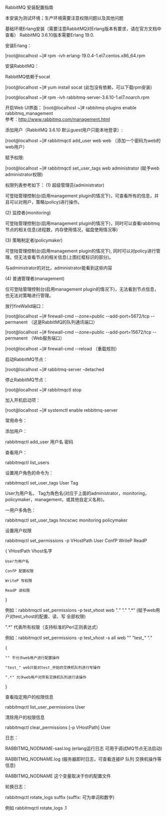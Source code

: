 RabbitMQ 安装配置指南

本安装为测试环境；生产环境需要注意权限问题以及其他问题


基础环境Erlang安装（需要注意RabbitMQ对Erlang版本有要求，请在官方文档中查看）
RabbitMQ 3.6.10版本需要Erlang 19.0.

安装Erlang：

[root@localhost ~]# rpm -ivh erlang-19.0.4-1.el7.centos.x86_64.rpm

安装RabbitMQ：

RabbitMQ依赖于socat

[root@localhost ~]# yum install socat (此包没有依赖，可以下载rpm安装)

[root@localhost ~]# rpm -ivh rabbitmq-server-3.6.10-1.el7.noarch.rpm


开启Web UI界面：
[root@localhost ~]# rabbitmq-plugins enable rabbitmq_management   
					 参考：http://www.rabbitmq.com/management.html


添加用户（RabbitMQ 3.6.10 默认guest用户只能本地登录）:

[root@localhost ~]# rabbitmqctl add_user web web     （添加一个密码为web的web用户）

赋予权限:

[root@localhost ~]# rabbitmqctl set_user_tags  web administrator    (赋予web  administrator权限)

权限列表参考如下：
(1) 超级管理员(administrator)

可登陆管理控制台(启用management plugin的情况下)，可查看所有的信息，并且可以对用户，策略(policy)进行操作。

(2) 监控者(monitoring)

可登陆管理控制台(启用management plugin的情况下)，同时可以查看rabbitmq节点的相关信息(进程数，内存使用情况，磁盘使用情况等)

(3) 策略制定者(policymaker)

可登陆管理控制台(启用management plugin的情况下), 同时可以对policy进行管理。但无法查看节点的相关信息(上图红框标识的部分)。

与administrator的对比，administrator能看到这些内容

(4) 普通管理者(management)

仅可登陆管理控制台(启用management plugin的情况下)，无法看到节点信息，也无法对策略进行管理。


放行fireWalld端口：

[root@localhost ~]# firewall-cmd --zone=public --add-port=5672/tcp --permanent （这是RabbitMQ的队列通讯端口）

[root@localhost ~]# firewall-cmd --zone=public --add-port=15672/tcp --permanent （Web服务端口）

[root@localhost ~]# firewall-cmd --reload （重载规则）

启动RabbitMQ节点：

[root@localhost ~]# rabbitmq-server -detached

停止RabbitMQ节点：

[root@localhost ~]# rabbitmqctl stop

加入开机启动项：

[root@localhost ~]# systemctl enable rebbitmq-server

常用命令：

添加用户：

rabbitmqctl add_user 用户名 密码

查看用户：

rabbitmqctl list_users

设置用户角色的命令为：

rabbitmqctl  set_user_tags  User  Tag

User为用户名， Tag为角色名(对应于上面的administrator，monitoring，policymaker，management，或其他自定义名称)。

一用户多角色：

rabbitmqctl  set_user_tags  hncscwc  monitoring  policymaker

设置用户权限

rabbitmqctl  set_permissions  -p  VHostPath  User  ConfP  WriteP  ReadP

{
	VHostPath  Vhost名字

	User为用户名

	ConfP 配置权限

	WriteP 写权限

	ReadP 读权限
}

例如：rabbitmqctl  set_permissions  -p  test_vhost  web  ".*"  ".*"  ".*" (赋予web用户对test_vhost的配置、读、写 全部权限)

".*" 代表所有权限（支持标准的Perl正则表达式）

例如：rabbitmqctl  set_permissions  -p  test_vhost -s all  web  ""  "test_*"  ".*"  

{

	"" 不允许web用户进行配置操作

	"test_" web只能对test_开始的交换机队列进行写操作

	".*" 允许web用户对所有交换机队列进行读操作
}

查看指定用户的权限信息

rabbitmqctl  list_user_permissions  User

清除用户的权限信息

rabbitmqctl  clear_permissions  [-p VHostPath]  User


日志：

RABBITMQ_NODNAME-sasl.log (erlang运行日志 可用于调试MQ节点无法启动)

RABBITMQ_NODNAME.log (服务器即时日志，可查看连接IP  队列 交换机操作等信息)

RABBITMQ_NODNAME 这个变量取决于你的配置文件

轮换日志：

rabbitmqctl rotate_logs suffix (suffix: 可为单词和数字)

例如 rabbitmqctl rotate_logs .1

